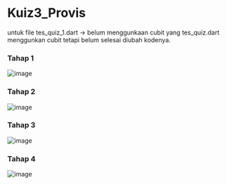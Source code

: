 # Kuiz3_Provis


untuk file tes_quiz_1.dart -> belum menggunkaan cubit
yang tes_quiz.dart menggunkan cubit tetapi belum selesai diubah kodenya.
### Tahap 1
![image](https://github.com/labibhusain14/Kuiz3_Provis/assets/119772365/70c07262-bfc0-40cd-b4ec-f340144664ef)

### Tahap 2
![image](https://github.com/labibhusain14/Kuiz3_Provis/assets/119772365/d6a6d698-afb0-449b-a0b0-d8a71e5362b1)

### Tahap 3
![image](https://github.com/labibhusain14/Kuiz3_Provis/assets/119772365/4e9ec516-8cac-40f1-9e0c-3303a76e91ec)

### Tahap 4
![image](https://github.com/labibhusain14/Kuiz3_Provis/assets/119772365/99a16629-e74a-44c3-bda5-5f5babef16da)
